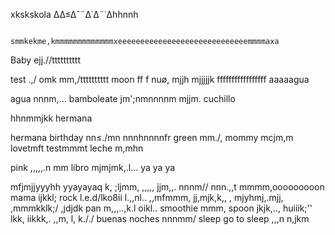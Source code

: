 xkskskola
∆∆≤∆ˆ¨∆˙∆¨˙∆hhnnh

                                                    smmkekme,kmmmmmmmmmmmmmxeeeeeeeeeeeeeeeeeeeeeeeeeeeeemmmmaxa



Baby
ejj.//tttttttttt

test
 .,/
omk mm,/tttttttttt
moon
ff
f
nuø,
mjjh mjjjjjk      fffffffffffffffff
aaaaagua


agua
nnnm,...
bamboleate
jm';nmnnnnm
mjjm.
cuchillo

 hhnmmjkk
 hermana

hermana
birthday
nn≤./mn
nnnhnnnnfr
green
mm./,
mommy
mcjm,m
lovetmft
testmmmt
leche
m,mhn

pink
 ,,,,,.n mm
 libro
 mjmjmk,.l...
ya ya ya

mfjmjjyyyhh
yyayayaq
k,
;ljmm, ,,,,,
jjm,,.
nnnm//
nnn.,,t
mmmm,ooooooooon
mama
ijkkl;
rock
l.e.d/lko8ii
l.,,nl..
,,mfmmm,
jj,mjk,k,,
, mjyhmj,.mjj,
,mmmkklk;/ ,jdjdk
pan
m,,,..,k.l
oikl..
smoothie
mmm,
spoon
jkjk,..,
huiiik;''
lkk,
iikkk,.
,,m,
l,
k././
buenas noches
nnnmm/
sleep
go to sleep
,,,n n,jkm